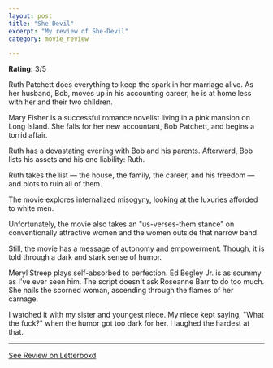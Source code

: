 ```yaml
---
layout: post
title: "She-Devil"
excerpt: "My review of She-Devil"
category: movie_review

---
```


**Rating:** 3/5

Ruth Patchett does everything to keep the spark in her marriage alive. As her husband, Bob, moves up in his accounting career, he is at home less with her and their two children.

Mary Fisher is a successful romance novelist living in a pink mansion on Long Island. She falls for her new accountant, Bob Patchett, and begins a torrid affair.

Ruth has a devastating evening with Bob and his parents. Afterward, Bob lists his assets and his one liability: Ruth.

Ruth takes the list — the house, the family, the career, and his freedom — and plots to ruin all of them.

The movie explores internalized misogyny, looking at the luxuries afforded to white men. 

Unfortunately, the movie also takes an "us-verses-them stance" on conventionally attractive women and the women outside that narrow band.

Still, the movie has a message of autonomy and empowerment. Though, it is told through a dark and stark sense of humor.

Meryl Streep plays self-absorbed to perfection. Ed Begley Jr. is as scummy as I've ever seen him. The script doesn't ask Roseanne Barr to do too much. She nails the scorned woman, ascending through the flames of her carnage.

I watched it with my sister and youngest niece. My niece kept saying, "What the fuck?" when the humor got too dark for her. I laughed the hardest at that.

<hr>

[See Review on Letterboxd](https://boxd.it/5dsDq1)
